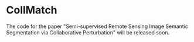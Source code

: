 # CollMatch
The code for the paper "Semi-supervised Remote Sensing Image Semantic Segmentation via Collaborative Perturbation" will be released soon.
